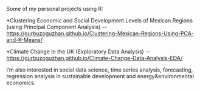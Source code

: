Some of my personal projects using R:

*Clustering Economic and Social Development Levels of Mexican Regions (using Principal Component Analysis)
 -- https://gurbuzoguzhan.github.io/Clustering-Mexican-Regions-Using-PCA-and-K-Means/

*Climate Change in the UK (Exploratory Data Analysis)
 -- https://gurbuzoguzhan.github.io/Climate-Change-Data-Analysis-EDA/


I’m also interested in social data science, time series analysis, forecasting, regression analysis in sustainable development and energy&environmental economics.

